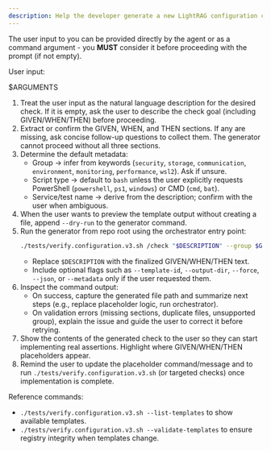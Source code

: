 ```yaml
---
description: Help the developer generate a new LightRAG configuration check script through the template system.
---
```


The user input to you can be provided directly by the agent or as a command argument - you **MUST** consider it before proceeding with the prompt (if not empty).

User input:

$ARGUMENTS

1. Treat the user input as the natural language description for the desired check. If it is empty, ask the user to describe the check goal (including GIVEN/WHEN/THEN) before proceeding.
2. Extract or confirm the GIVEN, WHEN, and THEN sections. If any are missing, ask concise follow-up questions to collect them. The generator cannot proceed without all three sections.
3. Determine the default metadata:
   - Group → infer from keywords (`security`, `storage`, `communication`, `environment`, `monitoring`, `performance`, `wsl2`). Ask if unsure.
   - Script type → default to `bash` unless the user explicitly requests PowerShell (`powershell`, `ps1`, `windows`) or CMD (`cmd`, `bat`).
   - Service/test name → derive from the description; confirm with the user when ambiguous.
4. When the user wants to preview the template output without creating a file, append `--dry-run` to the generator command.
5. Run the generator from repo root using the orchestrator entry point:
   ```bash
   ./tests/verify.configuration.v3.sh /check "$DESCRIPTION" --group $GROUP --service $SERVICE --test $TEST --script-type $SCRIPT_TYPE
   ```
   - Replace `$DESCRIPTION` with the finalized GIVEN/WHEN/THEN text.
   - Include optional flags such as `--template-id`, `--output-dir`, `--force`, `--json`, or `--metadata` only if the user requested them.
6. Inspect the command output:
   - On success, capture the generated file path and summarize next steps (e.g., replace placeholder logic, run orchestrator).
   - On validation errors (missing sections, duplicate files, unsupported group), explain the issue and guide the user to correct it before retrying.
7. Show the contents of the generated check to the user so they can start implementing real assertions. Highlight where GIVEN/WHEN/THEN placeholders appear.
8. Remind the user to update the placeholder command/message and to run `./tests/verify.configuration.v3.sh` (or targeted checks) once implementation is complete.

Reference commands:
- `./tests/verify.configuration.v3.sh --list-templates` to show available templates.
- `./tests/verify.configuration.v3.sh --validate-templates` to ensure registry integrity when templates change.
